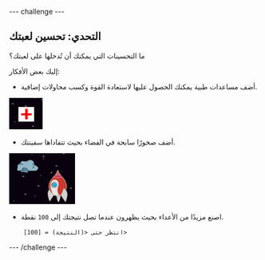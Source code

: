 --- challenge ---
## التحدي: تحسين لعبتك
ما التحسينات التي يمكنك أن تُدخلها على لعبتك؟

إليك بعض الأفكار:

+ أضف مساعدات طبية يمكنك الحصول عليها لاستعادة القوة وكسب محاولات إضافية.

![screenshot](images/invaders-aid.png)

+ أضف صخورًا سابحة في الفضاء بحيث تتفاداها سفينتك.

![screenshot](images/invaders-rocks.png)

+ اصنع مزيدًا من الأعداء بحيث يظهرون عندما تصل نتيجتك إلى `100` نقطة.

```blocks
	انتظر حتى <(النتيجة) = [100]>
```

--- /challenge ---
